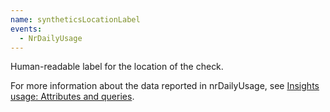 ```yaml
---
name: syntheticsLocationLabel
events:
  - NrDailyUsage
---
```


Human-readable label for the location of the check.

For more information about the data reported in nrDailyUsage, see [Insights usage: Attributes and queries](https://docs.newrelic.com/docs/accounts/new-relic-account-usage/insights-usage/insights-usage-attributes-queries).